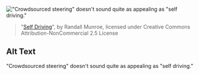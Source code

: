 !["Crowdsourced steering" doesn't sound quite as appealing as "self driving."](https://imgs.xkcd.com/comics/self_driving.png)
> "[Self Driving](https://xkcd.com/1897/)", by Randall Munroe, licensed under Creative Commons Attribution-NonCommercial 2.5 License

## Alt Text
"Crowdsourced steering" doesn't sound quite as appealing as "self driving."
